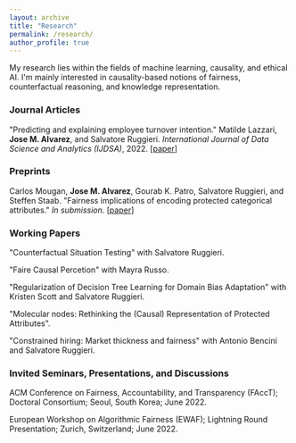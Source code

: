 ```yaml
---
layout: archive
title: "Research"
permalink: /research/
author_profile: true
---
```


My research lies within the fields of machine learning, causality, and ethical AI. I'm mainly interested in causality-based notions of fairness, counterfactual reasoning, and knowledge representation.

### Journal Articles 

"Predicting and explaining employee turnover intention." Matilde Lazzari, **Jose M. Alvarez**, and Salvatore Ruggieri. *International Journal of Data Science and Analytics (IJDSA)*, 2022. [[paper](https://link.springer.com/article/10.1007/s41060-022-00329-w)]

### Preprints

Carlos Mougan, **Jose M. Alvarez**, Gourab K. Patro, Salvatore Ruggieri, and Steffen Staab. "Fairness implications of encoding protected categorical attributes." *In submission*. [[paper](https://arxiv.org/abs/2201.11358)]

### Working Papers

"Counterfactual Situation Testing" with Salvatore Ruggieri.

"Faire Causal Percetion" with Mayra Russo. 

"Regularization of Decision Tree Learning for Domain Bias Adaptation" with Kristen Scott and Salvatore Ruggieri.

"Molecular nodes: Rethinking the (Causal) Representation of Protected Attributes".

"Constrained hiring: Market thickness and fairness" with Antonio Bencini and Salvatore Ruggieri.

### Invited Seminars, Presentations, and Discussions

ACM Conference on Fairness, Accountability, and Transparency (FAccT); Doctoral Consortium; Seoul, South Korea; June 2022.

European Workshop on Algorithmic Fairness (EWAF); Lightning Round Presentation; Zurich, Switzerland; June 2022.

<!-- {% if author.googlescholar %}
  You can also find my articles on <u><a href="{{author.googlescholar}}">my Google Scholar profile</a>.</u>
{% endif %}

{% include base_path %}

{% for post in site.publications reversed %}
  {% include archive-single.html %}
{% endfor %} -->
